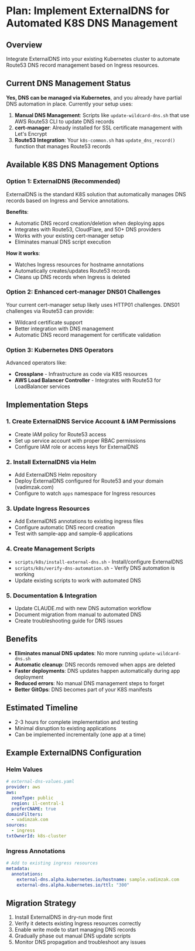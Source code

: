 # Plan: Implement ExternalDNS for Automated K8S DNS Management

## Overview
Integrate ExternalDNS into your existing Kubernetes cluster to automate Route53 DNS record management based on Ingress resources.

## Current DNS Management Status

**Yes, DNS can be managed via Kubernetes**, and you already have partial DNS automation in place. Currently your setup uses:

1. **Manual DNS Management**: Scripts like `update-wildcard-dns.sh` that use AWS Route53 CLI to update DNS records
2. **cert-manager**: Already installed for SSL certificate management with Let's Encrypt
3. **Route53 Integration**: Your `k8s-common.sh` has `update_dns_record()` function that manages Route53 records

## Available K8S DNS Management Options

### Option 1: ExternalDNS (Recommended)
ExternalDNS is the standard K8S solution that automatically manages DNS records based on Ingress and Service annotations.

**Benefits**:
- Automatic DNS record creation/deletion when deploying apps
- Integrates with Route53, CloudFlare, and 50+ DNS providers
- Works with your existing cert-manager setup
- Eliminates manual DNS script execution

**How it works**:
- Watches Ingress resources for hostname annotations
- Automatically creates/updates Route53 records
- Cleans up DNS records when Ingress is deleted

### Option 2: Enhanced cert-manager DNS01 Challenges
Your current cert-manager setup likely uses HTTP01 challenges. DNS01 challenges via Route53 can provide:
- Wildcard certificate support
- Better integration with DNS management
- Automatic DNS record management for certificate validation

### Option 3: Kubernetes DNS Operators
Advanced operators like:
- **Crossplane** - Infrastructure as code via K8S resources
- **AWS Load Balancer Controller** - Integrates with Route53 for LoadBalancer services

## Implementation Steps

### 1. Create ExternalDNS Service Account & IAM Permissions
- Create IAM policy for Route53 access
- Set up service account with proper RBAC permissions
- Configure IAM role or access keys for ExternalDNS

### 2. Install ExternalDNS via Helm
- Add ExternalDNS Helm repository
- Deploy ExternalDNS configured for Route53 and your domain (vadimzak.com)
- Configure to watch `apps` namespace for Ingress resources

### 3. Update Ingress Resources
- Add ExternalDNS annotations to existing ingress files
- Configure automatic DNS record creation
- Test with sample-app and sample-6 applications

### 4. Create Management Scripts
- `scripts/k8s/install-external-dns.sh` - Install/configure ExternalDNS
- `scripts/k8s/verify-dns-automation.sh` - Verify DNS automation is working
- Update existing scripts to work with automated DNS

### 5. Documentation & Integration
- Update CLAUDE.md with new DNS automation workflow
- Document migration from manual to automated DNS
- Create troubleshooting guide for DNS issues

## Benefits
- **Eliminates manual DNS updates**: No more running `update-wildcard-dns.sh`
- **Automatic cleanup**: DNS records removed when apps are deleted
- **Faster deployments**: DNS updates happen automatically during app deployment
- **Reduced errors**: No manual DNS management steps to forget
- **Better GitOps**: DNS becomes part of your K8S manifests

## Estimated Timeline
- 2-3 hours for complete implementation and testing
- Minimal disruption to existing applications
- Can be implemented incrementally (one app at a time)

## Example ExternalDNS Configuration

### Helm Values
```yaml
# external-dns-values.yaml
provider: aws
aws:
  zoneType: public
  region: il-central-1
  preferCNAME: true
domainFilters:
  - vadimzak.com
sources:
  - ingress
txtOwnerId: k8s-cluster
```

### Ingress Annotations
```yaml
# Add to existing ingress resources
metadata:
  annotations:
    external-dns.alpha.kubernetes.io/hostname: sample.vadimzak.com
    external-dns.alpha.kubernetes.io/ttl: "300"
```

## Migration Strategy
1. Install ExternalDNS in dry-run mode first
2. Verify it detects existing Ingress resources correctly
3. Enable write mode to start managing DNS records
4. Gradually phase out manual DNS update scripts
5. Monitor DNS propagation and troubleshoot any issues